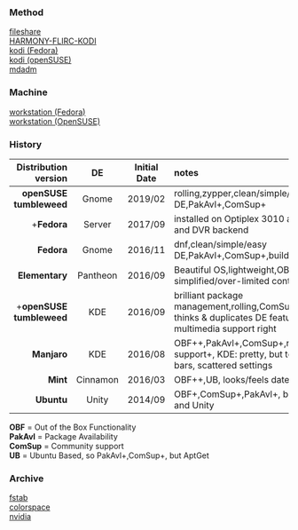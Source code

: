 ### Method
[fileshare](fileshare.md)  
[HARMONY-FLIRC-KODI](HARMONY-FLIRC-KODI.md)  
[kodi (Fedora)](kodi-fedora.md)  
[kodi (openSUSE)](kodi-opensuse.md)  
[mdadm](mdadm.md)  
### Machine
[workstation (Fedora)](workstation-fedora.md)  
[workstation (OpenSUSE)](workstation-opensuse.md)  

### History

Distribution version | DE | Initial Date | notes  
--: | :--: | :--: | :--  
**openSUSE tumbleweed** | Gnome | 2019/02 | rolling,zypper,clean/simple/easy DE,PakAvl+,ComSup+  
+**Fedora** | Server | 2017/09 | installed on Optiplex 3010 as Media Server and DVR backend  
**Fedora** | Gnome | 2016/11 | dnf,clean/simple/easy DE,PakAvl+,ComSup+,builds android  
**Elementary** | Pantheon | 2016/09 | Beautiful OS,lightweight,OBF+,UB,over-simplified/over-limited controls  
+**openSUSE tumbleweed** | KDE | 2016/09 | brilliant package management,rolling,ComSup+,PakAvl+, over-thinks & duplicates DE features,can’t get multimedia support right  
**Manjaro** | KDE | 2016/08 | OBF++,PakAvl+,ComSup+,rolling+,proprietary support+, KDE: pretty, but too-much menu-bars, scattered settings  
**Mint** | Cinnamon | 2016/03 | OBF++,UB, looks/feels dated  
**Ubuntu** | Unity | 2014/09 | OBF+,ComSup+,PakAvl+, but _despise_ AptGet and Unity  

**OBF** = Out of the Box Functionality  
**PakAvl** = Package Availability  
**ComSup** = Community support  
**UB** = Ubuntu Based, so PakAvl+,ComSup+, but AptGet  

### Archive
[fstab](fstab.md)  
[colorspace](colorspace.md)  
[nvidia](nvidia.md)  
